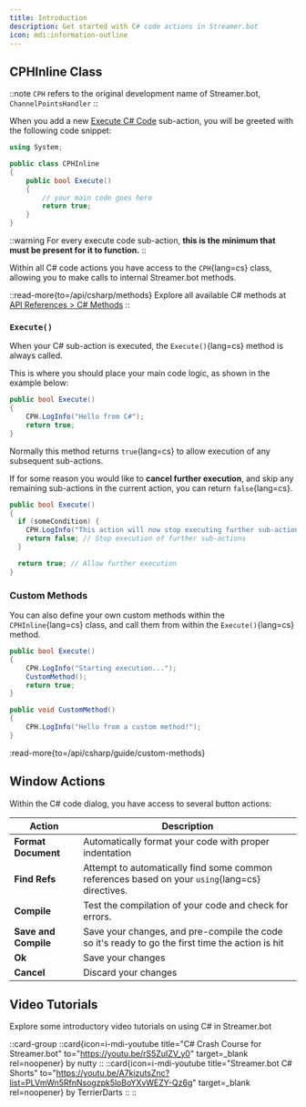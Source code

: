 ```yaml
---
title: Introduction
description: Get started with C# code actions in Streamer.bot
icon: mdi:information-outline
---
```


## CPHInline Class

::note
`CPH` refers to the original development name of Streamer.bot, `ChannelPointsHandler`
::

When you add a new [Execute C# Code](/api/sub-actions/core/csharp/execute-csharp-code) sub-action, you will be greeted with the following code snippet:

```cs
using System;

public class CPHInline
{
    public bool Execute()
    {
        // your main code goes here
        return true;
    }
}
```

::warning
For every execute code sub-action, **this is the minimum that must be present for it to function.**
::

Within all C# code actions you have access to the `CPH`{lang=cs} class, allowing you to make calls to internal Streamer.bot methods.

::read-more{to=/api/csharp/methods}
Explore all available C# methods at [API References > C# Methods](/api/csharp/methods)
::

### `Execute()`

When your C# sub-action is executed, the `Execute()`{lang=cs} method is always called.

This is where you should place your main code logic, as shown in the example below:

```cs [Example.cs]
public bool Execute()
{
    CPH.LogInfo("Hello from C#");
    return true;
}
```

Normally this method returns `true`{lang=cs} to allow execution of any subsequent sub-actions.

If for some reason you would like to **cancel further execution**, and skip any remaining sub-actions in the current action, you can return `false`{lang=cs}.

```cs [Example.cs]
public bool Execute()
{
  if (someCondition) {
    CPH.LogInfo("This action will now stop executing further sub-actions.");
    return false; // Stop execution of further sub-actions
  }

  return true; // Allow further execution
}
```

### Custom Methods

You can also define your own custom methods within the `CPHInline`{lang=cs} class, and call them from within the `Execute()`{lang=cs} method.

```cs [Example.cs]
public bool Execute()
{
    CPH.LogInfo("Starting execution...");
    CustomMethod();
    return true;
}

public void CustomMethod()
{
    CPH.LogInfo("Hello from a custom method!");
}
```

:read-more{to=/api/csharp/guide/custom-methods}

## Window Actions

Within the C# code dialog, you have access to several button actions:

| Action               | Description                                                                                                |
| -------------------- | ---------------------------------------------------------------------------------------------------------- |
| **Format Document**  | Automatically format your code with proper indentation                                                     |
| **Find Refs**        | Attempt to automatically find some common references based on your `using`{lang=cs} directives.                     |
| **Compile**          | Test the compilation of your code and check for errors.                                                    |
| **Save and Compile** | Save your changes, and pre-compile the code so it's ready to go the first time the action is hit |
| **Ok**               | Save your changes                                                                                          |
| **Cancel**           | Discard your changes                                                                                       |

## Video Tutorials

Explore some introductory video tutorials on using C# in Streamer.bot

::card-group
::card{icon=i-mdi-youtube title="C# Crash Course for Streamer.bot" to="https://youtu.be/rS5ZuIZV_y0" target=\_blank rel=noopener}
by nutty
::
::card{icon=i-mdi-youtube title="Streamer.bot C# Shorts" to="https://youtu.be/A7kizutsZnc?list=PLVmWn5RfnNsogzpk5loBoYXvWEZY-Qz6g" target=\_blank rel=noopener}
by TerrierDarts
::
::
